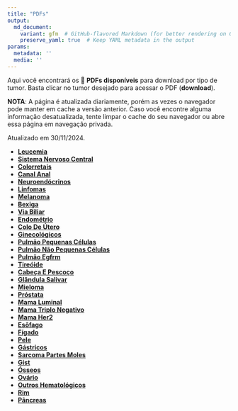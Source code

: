 ```yaml
---
title: "PDFs"
output: 
  md_document:
    variant: gfm  # GitHub-flavored Markdown (for better rendering on GitHub)
    preserve_yaml: true  # Keep YAML metadata in the output
params:
  metadata: ''
  media: ''
---
```


Aqui você encontrará os 📝 **PDFs disponíveis** para download por tipo
de tumor. Basta clicar no tumor desejado para acessar o PDF
(**download**).

**NOTA**: A página é atualizada diariamente, porém as vezes o navegador
pode manter em cache a versão anterior. Caso você encontre alguma
informação desatualizada, tente limpar o cache do seu navegador ou abre
essa página em navegação privada.

Atualizado em 30/11/2024.

- [**Leucemia**](https://coeoralmeds-e768.restdb.io/media/674abb11f63b80480007108f?download=true)
- [**Sistema Nervoso
  Central**](https://coeoralmeds-e768.restdb.io/media/674abb12f63b804800071091?download=true)
- [**Colorretais**](https://coeoralmeds-e768.restdb.io/media/674abb14f63b804800071096?download=true)
- [**Canal
  Anal**](https://coeoralmeds-e768.restdb.io/media/674abb16f63b804800071098?download=true)
- [**Neuroendócrinos**](https://coeoralmeds-e768.restdb.io/media/674abb17f63b80480007109a?download=true)
- [**Linfomas**](https://coeoralmeds-e768.restdb.io/media/674abb18f63b80480007109c?download=true)
- [**Melanoma**](https://coeoralmeds-e768.restdb.io/media/674abb19f63b80480007109e?download=true)
- [**Bexiga**](https://coeoralmeds-e768.restdb.io/media/674abb1af63b8048000710a0?download=true)
- [**Via
  Biliar**](https://coeoralmeds-e768.restdb.io/media/674abb1bf63b8048000710a2?download=true)
- [**Endométrio**](https://coeoralmeds-e768.restdb.io/media/674abb1cf63b8048000710a4?download=true)
- [**Colo De
  Útero**](https://coeoralmeds-e768.restdb.io/media/674abb1df63b8048000710a6?download=true)
- [**Ginecológicos**](https://coeoralmeds-e768.restdb.io/media/674abb1ff63b8048000710a8?download=true)
- [**Pulmão Pequenas
  Células**](https://coeoralmeds-e768.restdb.io/media/674abb20f63b8048000710aa?download=true)
- [**Pulmão Não Pequenas
  Células**](https://coeoralmeds-e768.restdb.io/media/674abb21f63b8048000710ac?download=true)
- [**Pulmão
  Egfrm**](https://coeoralmeds-e768.restdb.io/media/674abb22f63b8048000710ae?download=true)
- [**Tireóide**](https://coeoralmeds-e768.restdb.io/media/674abb25f63b8048000710b2?download=true)
- [**Cabeça E
  Pescoço**](https://coeoralmeds-e768.restdb.io/media/674abb26f63b8048000710b4?download=true)
- [**Glândula
  Salivar**](https://coeoralmeds-e768.restdb.io/media/674abb27f63b8048000710b6?download=true)
- [**Mieloma**](https://coeoralmeds-e768.restdb.io/media/674abb28f63b8048000710b8?download=true)
- [**Próstata**](https://coeoralmeds-e768.restdb.io/media/674abb29f63b8048000710ba?download=true)
- [**Mama
  Luminal**](https://coeoralmeds-e768.restdb.io/media/674abb2cf63b8048000710be?download=true)
- [**Mama Triplo
  Negativo**](https://coeoralmeds-e768.restdb.io/media/674abb2df63b8048000710c1?download=true)
- [**Mama
  Her2**](https://coeoralmeds-e768.restdb.io/media/674abb2ef63b8048000710c2?download=true)
- [**Esôfago**](https://coeoralmeds-e768.restdb.io/media/674abb2ff63b8048000710c4?download=true)
- [**Fígado**](https://coeoralmeds-e768.restdb.io/media/674abb30f63b8048000710c6?download=true)
- [**Pele**](https://coeoralmeds-e768.restdb.io/media/674abb31f63b8048000710c8?download=true)
- [**Gástricos**](https://coeoralmeds-e768.restdb.io/media/674abb33f63b8048000710ca?download=true)
- [**Sarcoma Partes
  Moles**](https://coeoralmeds-e768.restdb.io/media/674abb34f63b8048000710cd?download=true)
- [**Gist**](https://coeoralmeds-e768.restdb.io/media/674abb35f63b8048000710ce?download=true)
- [**Ósseos**](https://coeoralmeds-e768.restdb.io/media/674abb36f63b8048000710d0?download=true)
- [**Ovário**](https://coeoralmeds-e768.restdb.io/media/674abb37f63b8048000710d2?download=true)
- [**Outros
  Hematológicos**](https://coeoralmeds-e768.restdb.io/media/674abb38f63b8048000710d4?download=true)
- [**Rim**](https://coeoralmeds-e768.restdb.io/media/674abb39f63b8048000710d6?download=true)
- [**Pâncreas**](https://coeoralmeds-e768.restdb.io/media/674abb3bf63b8048000710d8?download=true)
